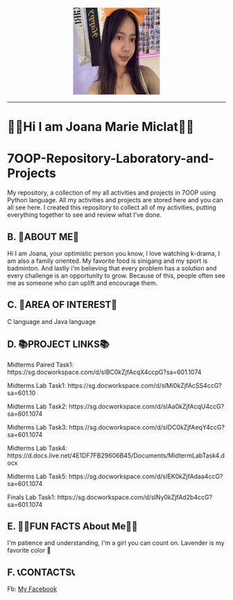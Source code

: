 <p align="center">
  <img src="Images/Messenger_creation_7E5C84B3-75A1-489D-89EF-6172897F9922.jpeg" width="200" height="200">
</p>


---

#               🦋🪻Hi I am Joana Marie Miclat🪻🦋

  <div class="section">
    <h1>7OOP-Repository-Laboratory-and-Projects</h1>
    <p>My repository, a collection of my all activities and projects in 7OOP using Python language. All my activities and projects are stored here and you can all see here. I created this repository to collect all of my activities, putting everything together to see and review what I've done.</p>
  </div>

  <div class="section">
    <h2>B. 🫶ABOUT ME🫶</h2>
    <p>Hi I am Joana, your optimistic person you know, I love watching k-drama, I am also a family oriented. My favorite food is sinigang and my sport is badminton. And lastly i'm believing that every problem has a solution and every challenge is an opportunity to grow. Because of this, people often see me as someone who can uplift and encourage them.</p>
  </div>

  <div class="section">
    <h2>C. 🌸AREA OF INTEREST🌸</h2>
    <p>C language and Java language</p>
  </div>

  <div class="section">
    <h2>D. 📚PROJECT LINKS📚</h2>
    <p>Midterms Paired Task1: https://sg.docworkspace.com/d/sIBC0kZjfAcqX4ccpG?sa=601.1074 <p>
    <p>Midterms Lab Task1: https://sg.docworkspace.com/d/sIMi0kZjfAcSS4ccG?sa=601.10 </p>
    <p>Midterms Lab Task2: https://sg.docworkspace.com/d/sIAa0kZjfAcqU4ccG?sa=601.1074 </p>
    <p>Midterms Lab Task3: https://sg.docworkspace.com/d/sIDC0kZjfAeqY4ccG?sa=601.1074 </p>
    <p>Midterms Lab Task4: https://d.docs.live.net/4E1DF7FB29606B45/Documents/MidtermLabTask4.docx </p>
    <p>Midterms Lab Task5: https://sg.docworkspace.com/d/sIEK0kZjfAdaa4ccG?sa=601.1074 </p>
    <p>Finals Lab Task1: https://sg.docworkspace.com/d/sINy0kZjfAd2b4ccG?sa=601.1074 </p>
  </div>

  <div class="section">
    <h2>E. 🥇🥇FUN FACTS About Me🥇🥇</h2>
    <p>I'm patience and understanding, I'm a girl you can count on. Lavender is my favorite color 🌸</p>
  </div>

  <div class="section">
    <h2>F. 📞CONTACTS📞</h2>
    <p>Fb: <a href="https://www.facebook.com/share/15LnUMWCtB/">My Facebook</a></p>
  </div>

</body>
</html>
